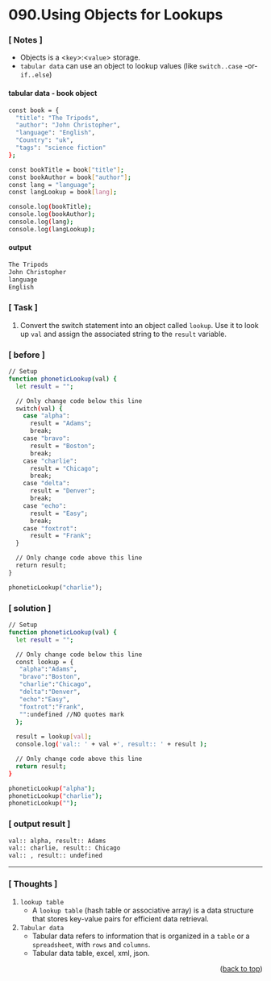 <a name="topage"></a>

# 090.Using Objects for Lookups

### [ Notes ]
  * Objects is a <`key`>:<`value`> storage.
  * `tabular data` can use an object to lookup values (like `switch..case` -or- `if..else`)

#### tabular data - book object

```sh
const book = {
  "title": "The Tripods",
  "author": "John Christopher",
  "language": "English",
  "Country": "uk",
  "tags": "science fiction"
};

const bookTitle = book["title"];
const bookAuthor = book["author"];
const lang = "language";
const langLookup = book[lang];

console.log(bookTitle);
console.log(bookAuthor);
console.log(lang);
console.log(langLookup);
```

#### output
```sh
The Tripods
John Christopher
language
English
```

### [ Task ]
  1. Convert the switch statement into an object called `lookup`. Use it to look up `val` and assign the associated string to the `result` variable.

### [ before ]

```sh
// Setup
function phoneticLookup(val) {
  let result = "";

  // Only change code below this line
  switch(val) {
    case "alpha":
      result = "Adams";
      break;
    case "bravo":
      result = "Boston";
      break;
    case "charlie":
      result = "Chicago";
      break;
    case "delta":
      result = "Denver";
      break;
    case "echo":
      result = "Easy";
      break;
    case "foxtrot":
      result = "Frank";
  }

  // Only change code above this line
  return result;
}

phoneticLookup("charlie");
```

### [ solution ]

```sh
// Setup
function phoneticLookup(val) {
  let result = "";

  // Only change code below this line
  const lookup = {
   "alpha":"Adams",
   "bravo":"Boston",
   "charlie":"Chicago",
   "delta":"Denver",
   "echo":"Easy",
   "foxtrot":"Frank",
   "":undefined //NO quotes mark
  };
  
  result = lookup[val];
  console.log('val:: ' + val +', result:: ' + result );

  // Only change code above this line
  return result;
}

phoneticLookup("alpha");
phoneticLookup("charlie");
phoneticLookup("");
```

### [ output result ]

```sh
val:: alpha, result:: Adams
val:: charlie, result:: Chicago
val:: , result:: undefined
```

-----

### [ Thoughts ]

  1. `lookup table`
     * A `lookup table` (hash table or associative array) is a data structure that stores key-value pairs for efficient data retrieval.
  2. `Tabular data`
     * Tabular data refers to information that is organized in a `table` or a `spreadsheet`, with `rows` and `columns`.
     * Tabular data table, excel, xml, json.


<p align="right">(<a href="#topage">back to top</a>)</p>
<br/>
<br/>
